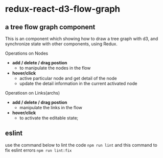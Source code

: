 # redux-react-d3-flow-graph

## a tree flow graph component
This is an component which showing how to draw a tree graph with d3, and synchronize state with other components, using Redux.

Operations on Nodes
* <b>add / delete / drag postion</b>
    * to manipulate the nodes in the flow
* <b>hover/click</b>
    * active particular node and get detail of the node
    * update the detail information in the current activated node

Operatiosn on Links(archs)
* <b>add / delete / drag postion</b>
    * manipulate the links in the flow
* <b>hover/click</b>
    * to activate the editable state;

## eslint 
use the command below to lint the code
```npm run lint```
and this command to fix eslint errors
```npm run lint:fix```
